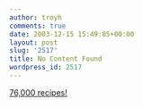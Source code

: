 ```yaml
---
author: troyh
comments: true
date: 2003-12-15 15:49:05+00:00
layout: post
slug: '2517'
title: No Content Found
wordpress_id: 2517
---
```


[76,000 recipes!](http://recipezaar.com)
